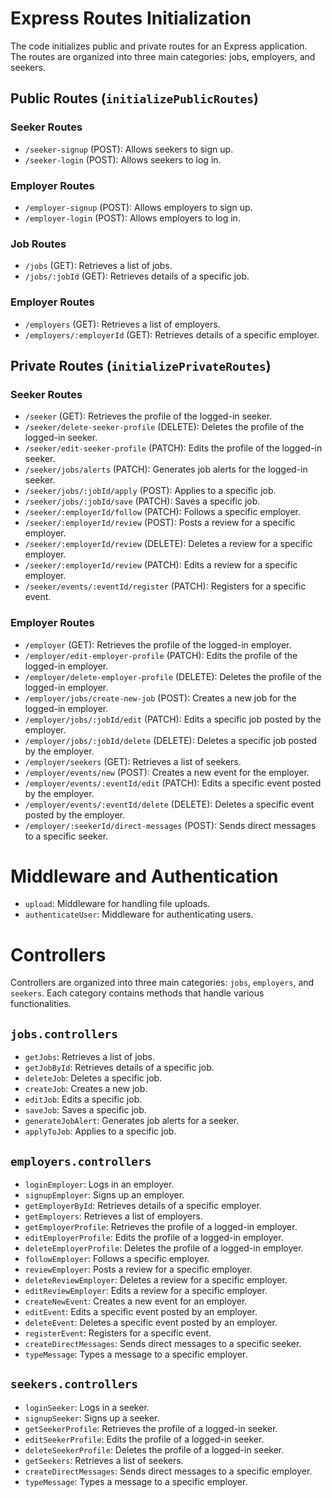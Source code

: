 # Express Routes Initialization

The code initializes public and private routes for an Express application. The routes are organized into three main categories: jobs, employers, and seekers.

## Public Routes (`initializePublicRoutes`)

### Seeker Routes

- `/seeker-signup` (POST): Allows seekers to sign up.
- `/seeker-login` (POST): Allows seekers to log in.

### Employer Routes

- `/employer-signup` (POST): Allows employers to sign up.
- `/employer-login` (POST): Allows employers to log in.

### Job Routes

- `/jobs` (GET): Retrieves a list of jobs.
- `/jobs/:jobId` (GET): Retrieves details of a specific job.

### Employer Routes

- `/employers` (GET): Retrieves a list of employers.
- `/employers/:employerId` (GET): Retrieves details of a specific employer.

## Private Routes (`initializePrivateRoutes`)

### Seeker Routes

- `/seeker` (GET): Retrieves the profile of the logged-in seeker.
- `/seeker/delete-seeker-profile` (DELETE): Deletes the profile of the logged-in seeker.
- `/seeker/edit-seeker-profile` (PATCH): Edits the profile of the logged-in seeker.
- `/seeker/jobs/alerts` (PATCH): Generates job alerts for the logged-in seeker.
- `/seeker/jobs/:jobId/apply` (POST): Applies to a specific job.
- `/seeker/jobs/:jobId/save` (PATCH): Saves a specific job.
- `/seeker/:employerId/follow` (PATCH): Follows a specific employer.
- `/seeker/:employerId/review` (POST): Posts a review for a specific employer.
- `/seeker/:employerId/review` (DELETE): Deletes a review for a specific employer.
- `/seeker/:employerId/review` (PATCH): Edits a review for a specific employer.
- `/seeker/events/:eventId/register` (PATCH): Registers for a specific event.

### Employer Routes

- `/employer` (GET): Retrieves the profile of the logged-in employer.
- `/employer/edit-employer-profile` (PATCH): Edits the profile of the logged-in employer.
- `/employer/delete-employer-profile` (DELETE): Deletes the profile of the logged-in employer.
- `/employer/jobs/create-new-job` (POST): Creates a new job for the logged-in employer.
- `/employer/jobs/:jobId/edit` (PATCH): Edits a specific job posted by the employer.
- `/employer/jobs/:jobId/delete` (DELETE): Deletes a specific job posted by the employer.
- `/employer/seekers` (GET): Retrieves a list of seekers.
- `/employer/events/new` (POST): Creates a new event for the employer.
- `/employer/events/:eventId/edit` (PATCH): Edits a specific event posted by the employer.
- `/employer/events/:eventId/delete` (DELETE): Deletes a specific event posted by the employer.
- `/employer/:seekerId/direct-messages` (POST): Sends direct messages to a specific seeker.

# Middleware and Authentication

- `upload`: Middleware for handling file uploads.
- `authenticateUser`: Middleware for authenticating users.

# Controllers

Controllers are organized into three main categories: `jobs`, `employers`, and `seekers`. Each category contains methods that handle various functionalities.

## `jobs.controllers`

- `getJobs`: Retrieves a list of jobs.
- `getJobById`: Retrieves details of a specific job.
- `deleteJob`: Deletes a specific job.
- `createJob`: Creates a new job.
- `editJob`: Edits a specific job.
- `saveJob`: Saves a specific job.
- `generateJobAlert`: Generates job alerts for a seeker.
- `applyToJob`: Applies to a specific job.

## `employers.controllers`

- `loginEmployer`: Logs in an employer.
- `signupEmployer`: Signs up an employer.
- `getEmployerById`: Retrieves details of a specific employer.
- `getEmployers`: Retrieves a list of employers.
- `getEmployerProfile`: Retrieves the profile of a logged-in employer.
- `editEmployerProfile`: Edits the profile of a logged-in employer.
- `deleteEmployerProfile`: Deletes the profile of a logged-in employer.
- `followEmployer`: Follows a specific employer.
- `reviewEmployer`: Posts a review for a specific employer.
- `deleteReviewEmployer`: Deletes a review for a specific employer.
- `editReviewEmployer`: Edits a review for a specific employer.
- `createNewEvent`: Creates a new event for an employer.
- `editEvent`: Edits a specific event posted by an employer.
- `deleteEvent`: Deletes a specific event posted by an employer.
- `registerEvent`: Registers for a specific event.
- `createDirectMessages`: Sends direct messages to a specific seeker.
- `typeMessage`: Types a message to a specific employer.

## `seekers.controllers`

- `loginSeeker`: Logs in a seeker.
- `signupSeeker`: Signs up a seeker.
- `getSeekerProfile`: Retrieves the profile of a logged-in seeker.
- `editSeekerProfile`: Edits the profile of a logged-in seeker.
- `deleteSeekerProfile`: Deletes the profile of a logged-in seeker.
- `getSeekers`: Retrieves a list of seekers.
- `createDirectMessages`: Sends direct messages to a specific employer.
- `typeMessage`: Types a message to a specific employer.
